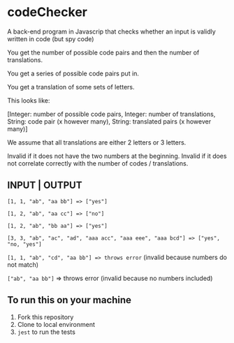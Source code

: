 # codeChecker

A back-end program in Javascrip that checks whether an input is validly written in code (but spy code)

You get the number of possible code pairs and then the number of translations.

You get a series of possible code pairs put in.

You get a translation of some sets of letters.

This looks like:

[Integer: number of possible code pairs, Integer: number of translations, String: code pair (x however many), String: translated pairs (x however many)]

We assume that all translations are either 2 letters or 3 letters.

Invalid if it does not have the two numbers at the beginning. Invalid if it does not correlate correctly with the number of codes / translations.


INPUT       |      OUTPUT
---------------------------
`[1, 1, "ab", "aa bb"] => ["yes"]` 

`[1, 2, "ab", "aa cc"] => ["no"]`

`[1, 2, "ab", "bb aa"] => ["yes"]`

`[3, 3, "ab", "ac", "ad", "aaa acc", "aaa eee", "aaa bcd"] => ["yes", "no, "yes"]`

`[1, 1, "ab", "cd", "aa bb"] => throws error` (invalid because numbers do not match)

`["ab", "aa bb"]` => throws error (invalid because no numbers included)

## To run this on your machine

1. Fork this repository
2. Clone to local environment
3. `jest` to run the tests
